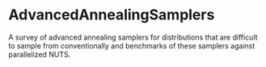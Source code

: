 # AdvancedAnnealingSamplers
A survey of advanced annealing samplers for distributions that are difficult to sample from conventionally and benchmarks of these samplers against parallelized NUTS.
